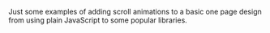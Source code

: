 Just some examples of adding scroll animations to a basic one page design from using plain JavaScript to some popular libraries.